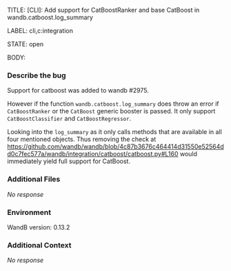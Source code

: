 TITLE:
[CLI]: Add support for CatBoostRanker and base CatBoost in wandb.catboost.log_summary

LABEL:
cli,c:integration

STATE:
open

BODY:
### Describe the bug

<!--- Description of the issue below  -->
Support for catboost was added to wandb #2975.

However if the function `wandb.catboost.log_summary` does throw an error if `CatBoostRanker` or the `CatBoost` generic booster is passed. It only support `CatBoostClassifier` and `CatBoostRegressor`.

Looking into the `log_summary` as it only calls methods that are available in all four mentioned objects. Thus removing the check at https://github.com/wandb/wandb/blob/4c87b3676c464414d31550e52564dd0c7fec577a/wandb/integration/catboost/catboost.py#L160 would immediately yield full support for CatBoost.



### Additional Files

_No response_

### Environment

WandB version:  0.13.2



### Additional Context

_No response_

